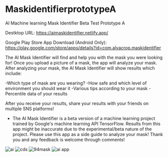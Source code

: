 # MaskidentifierprototypeA
AI Machine learning Mask Identifier Beta Test Prototype A


Destktop URL: https://aimaskidentifier.netlify.app/

Google Play Store App Download (Android Only): https://play.google.com/store/apps/details?id=com.alvacrop.maskidentifier

The AI Mask Identifier will find and help you with the mask you were looking for!
Once you upload a picture of a mask, the app will analyze your mask. After analyzing your mask, the AI Mask Identifier will show results which include:

-Which type of mask are you wearing?
-How safe and which level of environment you should wear it
-Various tips according to your mask
-Percentile data of your results

After you receive your results, share your results with your friends on multiple SNS platforms!


* The AI Mask Identifier is a beta version of a machine learning project trained by Google's machine learning API TensorFlow. 
Results from this app might be inaccurate due to the experimental/beta nature of the project. 
Please use this app as a side guide to analyze your mask! 
Thank you and any feedback is welcome through comments!

![ai](https://user-images.githubusercontent.com/25238652/120616602-57130400-c494-11eb-8088-55e210ec0b94.PNG)
![cds](https://user-images.githubusercontent.com/25238652/120618074-aad21d00-c495-11eb-9c38-082148c5ca70.JPG)
![94mask](https://user-images.githubusercontent.com/25238652/120618090-ae65a400-c495-11eb-9fdc-fb2ee6ef7812.JPG)
![ai app](https://user-images.githubusercontent.com/25238652/120616618-58443100-c494-11eb-8d79-54ae0a4d8a6a.JPG)

